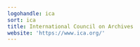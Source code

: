 ```yaml
---
logohandle: ica
sort: ica
title: International Council on Archives
website: 'https://www.ica.org/'
---
```

